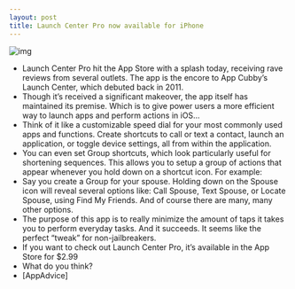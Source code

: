 ```yaml
---
layout: post
title: Launch Center Pro now available for iPhone
---
```

![img](http://media.idownloadblog.com/wp-content/uploads/2012/06/launch-center-pro.jpg)
* Launch Center Pro hit the App Store with a splash today, receiving rave reviews from several outlets. The app is the encore to App Cubby’s Launch Center, which debuted back in 2011.
* Though it’s received a significant makeover, the app itself has maintained its premise. Which is to give power users a more efficient way to launch apps and perform actions in iOS…
* Think of it like a customizable speed dial for your most commonly used apps and functions. Create shortcuts to call or text a contact, launch an application, or toggle device settings, all from within the application.
* You can even set Group shortcuts, which look particularly useful for shortening sequences. This allows you to setup a group of actions that appear whenever you hold down on a shortcut icon. For example:
* Say you create a Group for your spouse. Holding down on the Spouse icon will reveal several options like: Call Spouse, Text Spouse, or Locate Spouse, using Find My Friends. And of course there are many, many other options.
* The purpose of this app is to really minimize the amount of taps it takes you to perform everyday tasks. And it succeeds. It seems like the perfect “tweak” for non-jailbreakers.
* If you want to check out Launch Center Pro, it’s available in the App Store for $2.99
* What do you think?
* [AppAdvice]

